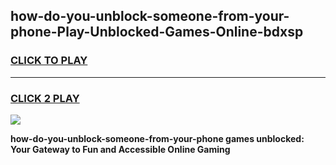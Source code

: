 
## how-do-you-unblock-someone-from-your-phone-Play-Unblocked-Games-Online-bdxsp
<h3>
<a href="https://premium76.site?title=how-do-you-unblock-someone-from-your-phone&ref=25A">CLICK TO PLAY</a></h3>
<hr>

<h3>
<a href="https://premium76.site?title=how-do-you-unblock-someone-from-your-phone&ref=25A">CLICK 2 PLAY</a>
  
</h3>

<a href="https://premium76.site?title=how-do-you-unblock-someone-from-your-phone&ref=25A"><img src="https://clearcache.store/games.png"></a>


**how-do-you-unblock-someone-from-your-phone games unblocked: Your Gateway to Fun and Accessible Online Gaming**
